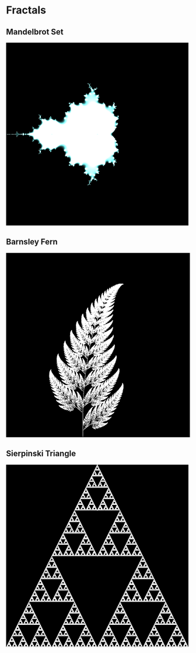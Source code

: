 # Fractals

## Mandelbrot Set
![Mandelbrot set](mandelbrot.png)

## Barnsley Fern
![Barnsley fern](barnsley_fern.png)

## Sierpinski Triangle
![Sierpinski triangle](sierpinski_triangle.png)
